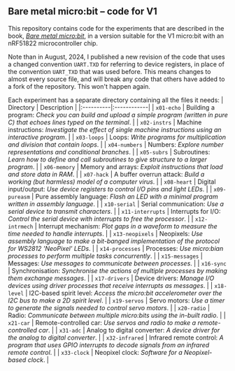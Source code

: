 Bare metal micro:bit &ndash; code for V1
----

This repository contains code for the experiments that are described
in the book,
[_Bare metal micro:bit_](https://spivey.oriel.ox.ac.uk/baremetal),
in a version suitable for the V1 micro:bit with an nRF51822
microcontroller chip.

Note than in August, 2024, I published a new revision of the code that
uses a changed convention `UART.TXD` for referring to device
registers, in place of the convention `UART_TXD` that was used before.
This means changes to almost every source file, and will break any
code that others have added to a fork of the repository.  This won't
happen again.

Each experiment has a separate directory containing all the files it needs:
| Directory | Description |
|:----------|:------------|
| `x01-echo` | Building a program: _Check you can build and upload a simple program (written in pure C) that echoes lines typed on the terminal_. |
| `x02-instrs` | Machine instructions: _Investigate the effect of single machine instructions using an interactive program_. |
| `x03-loops` | Loops: _Write programs for multiplication and division that contain loops_. |
| `x04-numbers` | Numbers: _Explore number representations and conditional branches_. |
| `x05-subrs` | Subroutines: _Learn how to define and call subroutines to give structure to a larger program_. |
| `x06-memory` | Memory and arrays: _Exploit instructions that load and store data in RAM_. |
| `x07-hack` | A buffer overrun attack: _Build a working (but harmless) model of a computer virus_. |
| `x08-heart` | Digital input/output: _Use device registers to control I/O pins and light LEDs_. |
| `x09-pureasm` | Pure assembly language: _Flash an LED with a minimal program written in assembly language_. |
| `x10-serial` | Serial communication: _Use a serial device to transmit characters_. |
| `x11-interrupts` | Interrupts for I/O: _Control the serial device with interrupts to free the processor_. |
| `x12-intrmech` | Interrupt mechanism: _Plot gaps in a waveform to measure the time needed to handle interrupts_. |
| `x13-neopixels` | Neopixels: _Use assembly language to make a bit-banged implementation of the protocol for WS2812 'NeoPixel' LEDs_. |
| `x14-processes` | Processes: _Use micro:bian processes to perform multiple tasks concurrently_. |
| `x15-messages` | Messages: _Use messages to communicate between processes_. |
| `x16-sync` | Synchronisation: _Synchronise the actions of multiple processes by making them exchange messages_. |
| `x17-drivers` | Device drivers: _Manage I/O devices using driver processes that receive interrupts as messages_. |
| `x18-level` | I2C-based spirit level: _Access the micro:bit accelerometer over the I2C bus to make a 2D spirit level_. |
| `x19-servos` | Servo motors: _Use a timer to generate the signals needed to control servo motors_. |
| `x20-radio` | Radio: _Communicate between multiple micro:bits using the in-built radio_. |
| `x21-car` | Remote-controlled car: _Use servos and radio to make a remote-controlled car_. |
| `x31-adc` | Analog to digital converter: _A device driver for the analog to digital converter_. |
| `x32-infrared` | Infrared remote control: _A program that uses GPIO interrupts to decode signals from an infrared remote control_. |
| `x33-clock` | Neopixel clock: _Software for a Neopixel-based clock_. |
